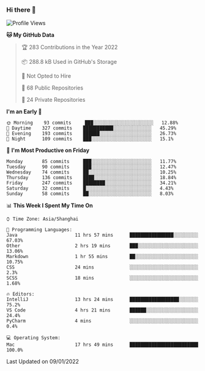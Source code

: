 ### Hi there 👋

<!--
**qbosen/qbosen** is a ✨ _special_ ✨ repository because its `README.md` (this file) appears on your GitHub profile.

Here are some ideas to get you started:

- 🔭 I’m currently working on ...
- 🌱 I’m currently learning ...
- 👯 I’m looking to collaborate on ...
- 🤔 I’m looking for help with ...
- 💬 Ask me about ...
- 📫 How to reach me: ...
- 😄 Pronouns: ...
- ⚡ Fun fact: ...
-->

<!--START_SECTION:waka-->
![Profile Views](http://img.shields.io/badge/Profile%20Views-0-blue)

**🐱 My GitHub Data** 

> 🏆 283 Contributions in the Year 2022
 > 
> 📦 288.8 kB Used in GitHub's Storage 
 > 
> 🚫 Not Opted to Hire
 > 
> 📜 68 Public Repositories 
 > 
> 🔑 24 Private Repositories  
 > 
**I'm an Early 🐤** 

```text
🌞 Morning    93 commits     ███░░░░░░░░░░░░░░░░░░░░░░   12.88% 
🌆 Daytime    327 commits    ███████████░░░░░░░░░░░░░░   45.29% 
🌃 Evening    193 commits    ██████░░░░░░░░░░░░░░░░░░░   26.73% 
🌙 Night      109 commits    ███░░░░░░░░░░░░░░░░░░░░░░   15.1%

```
📅 **I'm Most Productive on Friday** 

```text
Monday       85 commits     ███░░░░░░░░░░░░░░░░░░░░░░   11.77% 
Tuesday      90 commits     ███░░░░░░░░░░░░░░░░░░░░░░   12.47% 
Wednesday    74 commits     ██░░░░░░░░░░░░░░░░░░░░░░░   10.25% 
Thursday     136 commits    ████░░░░░░░░░░░░░░░░░░░░░   18.84% 
Friday       247 commits    ████████░░░░░░░░░░░░░░░░░   34.21% 
Saturday     32 commits     █░░░░░░░░░░░░░░░░░░░░░░░░   4.43% 
Sunday       58 commits     ██░░░░░░░░░░░░░░░░░░░░░░░   8.03%

```


📊 **This Week I Spent My Time On** 

```text
⌚︎ Time Zone: Asia/Shanghai

💬 Programming Languages: 
Java                     11 hrs 57 mins      ████████████████░░░░░░░░░   67.03% 
Other                    2 hrs 19 mins       ███░░░░░░░░░░░░░░░░░░░░░░   13.06% 
Markdown                 1 hr 55 mins        ██░░░░░░░░░░░░░░░░░░░░░░░   10.75% 
CSS                      24 mins             ░░░░░░░░░░░░░░░░░░░░░░░░░   2.3% 
SCSS                     18 mins             ░░░░░░░░░░░░░░░░░░░░░░░░░   1.68%

🔥 Editors: 
IntelliJ                 13 hrs 24 mins      ██████████████████░░░░░░░   75.2% 
VS Code                  4 hrs 21 mins       ██████░░░░░░░░░░░░░░░░░░░   24.4% 
PyCharm                  4 mins              ░░░░░░░░░░░░░░░░░░░░░░░░░   0.4%

💻 Operating System: 
Mac                      17 hrs 49 mins      █████████████████████████   100.0%

```


 Last Updated on 09/01/2022
<!--END_SECTION:waka-->
